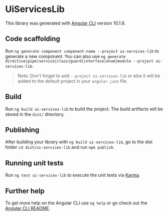 # UiServicesLib

This library was generated with [Angular CLI](https://github.com/angular/angular-cli) version 10.1.6.

## Code scaffolding

Run `ng generate component component-name --project ui-services-lib` to generate a new component. You can also use `ng generate directive|pipe|service|class|guard|interface|enum|module --project ui-services-lib`.
> Note: Don't forget to add `--project ui-services-lib` or else it will be added to the default project in your `angular.json` file. 

## Build

Run `ng build ui-services-lib` to build the project. The build artifacts will be stored in the `dist/` directory.

## Publishing

After building your library with `ng build ui-services-lib`, go to the dist folder `cd dist/ui-services-lib` and run `npm publish`.

## Running unit tests

Run `ng test ui-services-lib` to execute the unit tests via [Karma](https://karma-runner.github.io).

## Further help

To get more help on the Angular CLI use `ng help` or go check out the [Angular CLI README](https://github.com/angular/angular-cli/blob/master/README.md).
